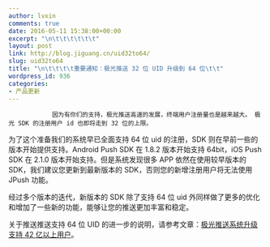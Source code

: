 ```yaml
---
author: lvxin
comments: true
date: 2016-05-11 15:38:00+00:00
excerpt: "\n\t\t\t\t\t\t"
layout: post
link: http://blog.jiguang.cn/uid32to64/
slug: uid32to64
title: "\n\t\t\t\t重要通知：极光推送 32 位 UID 升级到 64 位\t\t"
wordpress_id: 936
categories:
- 产品更新
---
```



				因为有你们的支持，极光推送高速的发展，终端用户注册量也是越来越大。 极光 SDK 的注册用户 id 也即将走到 32 位的上限。

为了这个准备我们的系统早已全面支持 64 位 uid 的注册，SDK 则在早前一些的版本开始提供支持。Android Push SDK 在 1.8.2 版本开始支持 64bit，iOS Push SDK 在 2.1.0 版本开始支持。但是系统发现很多 APP 依然在使用较早版本的SDK，我们建议您更新到最新版本的 SDK，否则您的新增注册用户将无法使用JPush 功能。

经过多个版本的迭代，新版本的 SDK 除了支持 64 位 uid 外同样做了更多的优化和增加了一些新的功能，能够让您的推送更加丰富和稳定。

关于推送推送支持 64 位 UID 的进一步的说明，请参考文章：[极光推送系统升级支持 42 亿以上用户](http://blog.jpush.cn/jpush_long_uid/)。		
